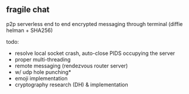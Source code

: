## fragile chat

p2p serverless end to end encrypted messaging through terminal (diffie helman + SHA256)

todo:

- resolve local socket crash, auto-close PIDS occupying the server
- proper multi-threading
- remote messaging (rendezvous router server)
- w/ udp hole punching*
- emoji implementation
- cryptography research (DH) & implementation
